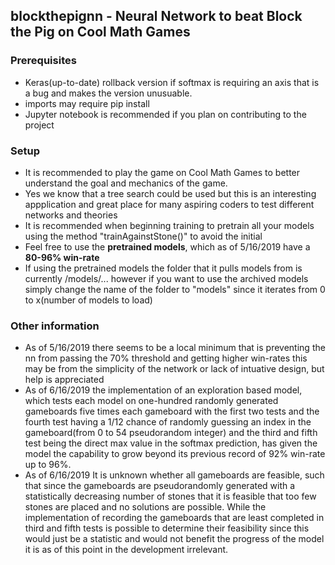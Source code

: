 ## blockthepignn - Neural Network to beat Block the Pig on Cool Math Games
### Prerequisites
* Keras(up-to-date) rollback version if softmax is requiring an axis that is a bug and makes the version unusuable.
* imports may require pip install
* Jupyter notebook is recommended if you plan on contributing to the project
### Setup
* It is recommended to play the game on Cool Math Games to better understand the goal and mechanics of the game.
* Yes we know that a tree search could be used but this is an interesting appplication and great place for many aspiring coders to test different networks and theories
* It is recommended when beginning training to pretrain all your models using the method "trainAgainstStone()" to avoid the initial 
* Feel free to use the **pretrained models**, which as of 5/16/2019 have a **80-96% win-rate**
* If using the pretrained models the folder that it pulls models from is currently /models/... however if you want to use the archived models simply change the name of the folder to "models" since it iterates from 0 to x(number of models to load)
### Other information
* As of 5/16/2019 there seems to be a local minimum that is preventing the nn from passing the 70% threshold and getting higher win-rates this may be from the simplicity of the network or lack of intuative design, but help is appreciated
* As of 6/16/2019 the implementation of an exploration based model, which tests each model on one-hundred randomly generated gameboards five times each gameboard with the first two tests and the fourth test having a 1/12 chance of randomly guessing an index in the gameboard(from 0 to 54 pseudorandom integer) and the third and fifth test being the direct max value in the softmax prediction, has given the model the capability to grow beyond its previous record of 92% win-rate up to 96%.
* As of 6/16/2019 It is unknown whether all gameboards are feasible, such that since the gameboards are pseudorandomly generated with a statistically decreasing number of stones that it is feasible that too few stones are placed and no solutions are possible. While the implementation of recording the gameboards that are least completed in third and fifth tests is possible to determine their feasibility since this would just be a statistic and would not benefit the progress of the model it is as of this point in the development irrelevant.
